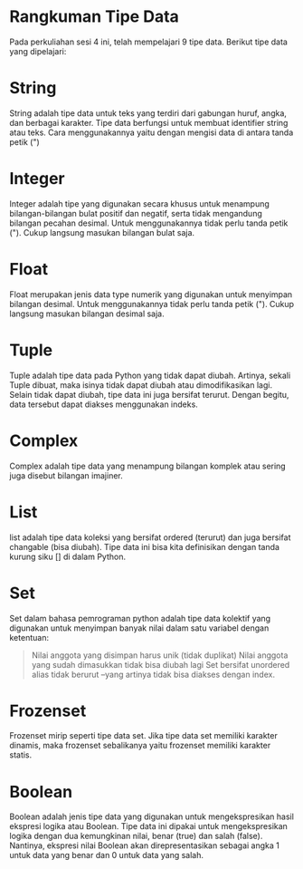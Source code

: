 # Rangkuman Tipe Data

Pada perkuliahan sesi 4 ini, telah mempelajari 9 tipe data. Berikut tipe data yang dipelajari:
# String
String adalah tipe data untuk teks yang terdiri dari gabungan huruf, angka, dan berbagai  karakter. Tipe data berfungsi untuk membuat identifier string atau teks. Cara menggunakannya yaitu dengan mengisi data di antara tanda petik (")
# Integer
Integer adalah tipe yang digunakan secara khusus untuk menampung bilangan-bilangan bulat positif dan negatif, serta tidak mengandung bilangan pecahan desimal. Untuk menggunakannya tidak perlu tanda petik ("). Cukup langsung masukan bilangan bulat saja.
# Float
Float merupakan jenis data type numerik yang digunakan untuk menyimpan bilangan desimal. Untuk menggunakannya tidak perlu tanda petik ("). Cukup langsung masukan bilangan desimal saja.
# Tuple
Tuple adalah tipe data pada Python yang tidak dapat diubah. Artinya, sekali Tuple dibuat, maka isinya tidak dapat diubah atau dimodifikasikan lagi. Selain tidak dapat diubah, tipe data ini juga bersifat terurut. Dengan begitu, data tersebut dapat diakses menggunakan indeks.
# Complex
Complex adalah tipe data yang menampung bilangan komplek atau sering juga disebut bilangan imajiner.
# List
list adalah tipe data koleksi yang bersifat ordered (terurut) dan juga bersifat changable (bisa diubah). Tipe data ini bisa kita definisikan dengan tanda kurung siku [] di dalam Python.
# Set 
Set dalam bahasa pemrograman python adalah tipe data kolektif yang digunakan untuk menyimpan banyak nilai dalam satu variabel dengan ketentuan:
> Nilai anggota yang disimpan harus unik (tidak duplikat)
> Nilai anggota yang sudah dimasukkan tidak bisa diubah lagi
> Set bersifat unordered alias tidak berurut –yang artinya tidak bisa diakses dengan index.
# Frozenset
Frozenset mirip seperti tipe data set. Jika tipe data set memiliki karakter dinamis, maka frozenset sebalikanya yaitu frozenset memiliki karakter statis.
# Boolean
Boolean adalah jenis tipe data yang digunakan untuk mengekspresikan hasil ekspresi logika atau Boolean. Tipe data ini dipakai untuk mengekspresikan logika dengan dua kemungkinan nilai, benar (true) dan salah (false). Nantinya, ekspresi nilai Boolean akan direpresentasikan sebagai angka 1 untuk data yang benar dan 0 untuk data yang salah. 